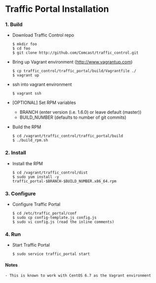 # Traffic Portal Installation

### 1. Build

* Download Traffic Control repo

    ```
    $ mkdir foo
    $ cd foo
    $ git clone http://github.com/Comcast/traffic_control.git
    ```

* Bring up Vagrant environment (http://www.vagrantup.com)

    ```
    $ cp traffic_control/traffic_portal/build/Vagrantfile ./
    $ vagrant up
	```

* ssh into vagrant environment

    ```
    $ vagrant ssh
    ```  

* [OPTIONAL] Set RPM variables

  * BRANCH (enter version (i.e. 1.6.0) or leave default (master))
  * BUILD_NUMBER (defaults to number of git commits)

* Build the RPM

    ```
    $ cd /vagrant/traffic_control/traffic_portal/build
    $ ./build_rpm.sh
    ```

### 2. Install

* Install the RPM

    ```
    $ cd /vagrant/traffic_control/dist
    $ sudo yum install -y traffic_portal-$BRANCH-$BUILD_NUMBER.x86_64.rpm
    ```

### 3. Configure

* Configure Traffic Portal

    ```
    $ cd /etc/traffic_portal/conf
    $ sudo cp config-template.js config.js
    $ sudo vi config.js (read the inline comments)
    ```

### 4. Run

* Start Traffic Portal

    ```
    $ sudo service traffic_portal start
    ```

#### Notes

    - This is known to work with CentOS 6.7 as the Vagrant environment
